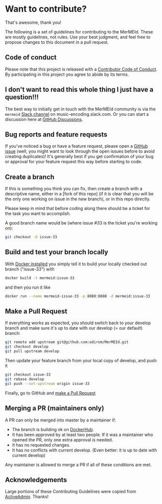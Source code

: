 # Want to contribute?

That's awesome, thank you!

The following is a set of guidelines for contributing to the MerMEId. These are mostly guidelines, not rules. Use your best judgment, and feel free to propose changes to this document in a pull request.


## Code of conduct

Please note that this project is released with a [Contributor Code of Conduct]. By participating in this project you agree to abide by its terms.


## I don't want to read this whole thing I just have a question!!!

The best way to initially get in touch with the MerMEId community is via the `mermeid` [Slack channel] on music-encoding.slack.com.
Or you can start a discussion here at [GitHub Discussions].


## Bug reports and feature requests

If you've noticed a bug or have a feature request, please open a [GitHub issue] (well, you might want to look through the open issues before to avoid creating duplicates)! It's generally best if you get confirmation of your bug or approval for your feature request this way before starting to code.


## Create a branch

If this is something you think you can fix, then create a branch with a descriptive name, either in a [fork of this repo] (if it is clear that you will be the only one working on issue in the new branch), or in this repo directly.

Please keep in mind that before coding along there should be a ticket for the task you want to accomplish.

A good branch name would be (where issue #33 is the ticket you're working on):

```sh
git checkout -b issue-33
```

## Build and test your branch locally

With [Docker installed] you simply tell it to build your locally checked out branch ("issue-33") with

```sh
docker build -t mermeid:issue-33
```

and then you run it like 

```sh
docker run --name mermeid-issue-33 -p 8080:8080 -d mermeid:issue-33
```

## Make a Pull Request

If everything works as expected, you should switch back to your develop branch and make sure it's up to date with our develop (= our default) branch:
```sh
git remote add upstream git@github.com:edirom/MerMEId.git
git checkout develop
git pull upstream develop
```

Then update your feature branch from your local copy of develop, and push it

```sh
git checkout issue-33
git rebase develop
git push --set-upstream origin issue-33
```

Finally, go to GitHub and [make a Pull Request]

## Merging a PR (maintainers only)

A PR can only be merged into master by a maintainer if:

* The branch is building ok on [DockerHub].
* It has been approved by at least two people. If it was a maintainer who opened the PR, only one extra approval is needed.
* It has no requested changes.
* It has no conflicts with current develop. (Even better: it is up to date with current develop)

Any maintainer is allowed to merge a PR if all of these conditions are
met.


## Acknowledgements

Large portions of these Contributing Guidelines were copied from [ActiveAdmin]. Thanks!

[Contributor Code of Conduct]: CODE_OF_CONDUCT.md
[Slack channel]: https://join.slack.com/t/music-encoding/shared_invite/zt-4zgx6zbq-2jEjDiUT7ym3dygTaY8C0g 
[GitHub Discussions]: https://github.com/Edirom/MerMEId/discussions
[GitHub issue]: https://github.com/Edirom/MerMEId/issues/new
[fork this repo]: https://help.github.com/articles/fork-a-repo
[Docker installed]: https://docs.docker.com/get-docker/
[make a pull request]: https://help.github.com/articles/creating-a-pull-request
[ActiveAdmin]: https://github.com/activeadmin/activeadmin/blob/HEAD/CONTRIBUTING.md
[DockerHub]: https://hub.docker.com/r/edirom/mermeid
